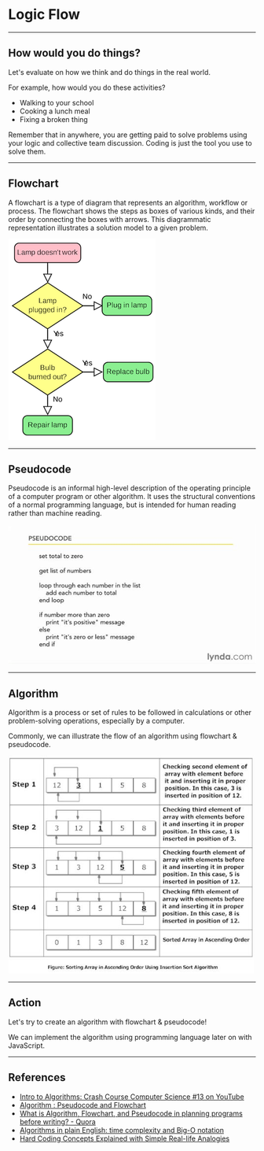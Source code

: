 # Logic Flow

---

## How would you do things?

Let's evaluate on how we think and do things in the real world.

For example, how would you do these activities?

* Walking to your school
* Cooking a lunch meal
* Fixing a broken thing

Remember that in anywhere, you are getting paid to solve problems using your logic and collective team discussion. Coding is just the tool you use to solve them.

---

## Flowchart

A flowchart is a type of diagram that represents an algorithm, workflow or process. The flowchart shows the steps as boxes of various kinds, and their order by connecting the boxes with arrows. This diagrammatic representation illustrates a solution model to a given problem.

![Flowchart](./assets/flowchart.png)

---

## Pseudocode

Pseudocode is an informal high-level description of the operating principle of a computer program or other algorithm. It uses the structural conventions of a normal programming language, but is intended for human reading rather than machine reading.

![Pseudocode](./assets/pseudocode.jpg)

---

## Algorithm

Algorithm is a process or set of rules to be followed in calculations or other problem-solving operations, especially by a computer.

Commonly, we can illustrate the flow of an algorithm using flowchart & pseudocode.

![Sorting Algorithm](./assets/algorithm-sort.jpg)

---

## Action

Let's try to create an algorithm with flowchart & pseudocode!

We can implement the algorithm using programming language later on with JavaScript.

---

## References

- [Intro to Algorithms: Crash Course Computer Science #13 on YouTube](https://www.youtube.com/watch?v=rL8X2mlNHPM)
- [Algorithm : Pseudocode and Flowchart](https://www.youtube.com/watch?v=67AKFObATxQ)
- [What is Algorithm, Flowchart, and Pseudocode in planning programs before writing? - Quora](https://www.quora.com/What-is-Algorithm-Flowchart-and-Pseudocode-in-planning-programs-before-writing)
- [Algorithms in plain English: time complexity and Big-O notation](https://medium.freecodecamp.org/time-is-complex-but-priceless-f0abd015063c)
- [Hard Coding Concepts Explained with Simple Real-life Analogies](https://medium.freecodecamp.org/hard-coding-concepts-explained-with-simple-real-life-analogies-280635e98e37)